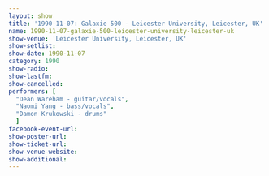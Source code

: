 ```yaml
---
layout: show
title: '1990-11-07: Galaxie 500 - Leicester University, Leicester, UK'
name: 1990-11-07-galaxie-500-leicester-university-leicester-uk
show-venue: 'Leicester University, Leicester, UK'
show-setlist: 
show-date: 1990-11-07
category: 1990
show-radio: 
show-lastfm: 
show-cancelled: 
performers: [
  "Dean Wareham - guitar/vocals",
  "Naomi Yang - bass/vocals",
  "Damon Krukowski - drums"
  ]
facebook-event-url: 
show-poster-url: 
show-ticket-url: 
show-venue-website: 
show-additional: 
---
```


